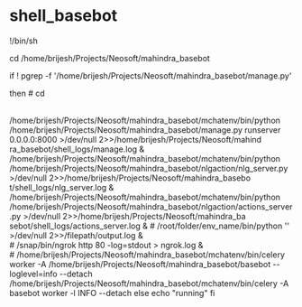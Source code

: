 # shell_basebot


!/bin/sh                                                                                                                                                                                                    

cd /home/brijesh/Projects/Neosoft/mahindra_basebot

if ! pgrep -f '/home/brijesh/Projects/Neosoft/mahindra_basebot/manage.py'

then
    # cd <main path>                                                                                                                                                                                         
    /home/brijesh/Projects/Neosoft/mahindra_basebot/mchatenv/bin/python /home/brijesh/Projects/Neosoft/mahindra_basebot/manage.py runserver 0.0.0.0:8000 >/dev/null 2>>/home/brijesh/Projects/Neosoft/mahind\
ra_basebot/shell_logs/manage.log &
    /home/brijesh/Projects/Neosoft/mahindra_basebot/mchatenv/bin/python /home/brijesh/Projects/Neosoft/mahindra_basebot/nlgaction/nlg_server.py >/dev/null 2>>/home/brijesh/Projects/Neosoft/mahindra_basebo\
t/shell_logs/nlg_server.log &
    /home/brijesh/Projects/Neosoft/mahindra_basebot/mchatenv/bin/python /home/brijesh/Projects/Neosoft/mahindra_basebot/nlgaction/actions_server.py >/dev/null 2>>/home/brijesh/Projects/Neosoft/mahindra_ba\
sebot/shell_logs/actions_server.log &
    # /root/folder/env_name/bin/python '<python file with full path>' >/dev/null 2>>/filepath/output.log &                                                                                                   
    # /snap/bin/ngrok http 80 -log=stdout > ngrok.log &                                                                                                                                                      
    # /home/brijesh/Projects/Neosoft/mahindra_basebot/mchatenv/bin/celery worker -A /home/brijesh/Projects/Neosoft/mahindra_basebot/basebot --loglevel=info --detach                                         
    /home/brijesh/Projects/Neosoft/mahindra_basebot/mchatenv/bin/celery -A basebot worker -l INFO --detach
else
   echo "running"
fi

